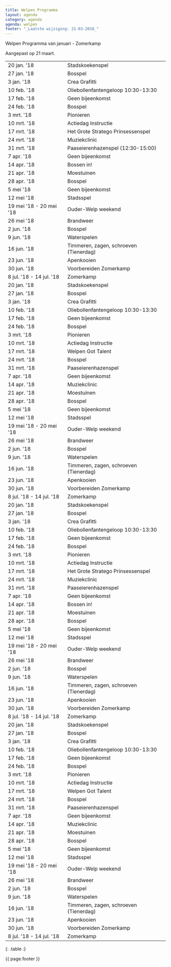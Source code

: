 ```yaml
---
title: Welpen Programma
layout: agenda
category: agenda
agenda: welpen
footer: "_Laatste wijziging: 21-03-2018_"
---
```


Welpen Programma van januari - Zomerkamp

Aangepast op 21 maart.

| | |
|---|---|
| 20 jan. '18 | Stadskoekenspel |
| 27 jan. '18 | Bosspel |
| 3 jan. '18 | Crea Grafitti |
| 10 feb. '18 | Oliebollenfantengeloop 10:30-13:30 |
| 17 feb. '18 | Geen bijeenkomst |
| 24 feb. '18 | Bosspel |
| 3 mrt. '18 | Pionieren |
| 10 mrt. '18 | Actiedag Instructie |
| 17 mrt. '18 | Het Grote Stratego Prinsessenspel |
| 24 mrt. '18 | Muziekclinic |
| 31 mrt. '18 | Paaseierenhazenspel (12:30-15:00) |
| 7 apr. '18 | Geen bijeenkomst |
| 14 apr. '18 | Bossen in! |
| 21 apr. '18 | Moestuinen |
| 28 apr. '18 | Bosspel |
| 5 mei '18 | Geen bijeenkomst |
| 12 mei '18 | Stadsspel |
| 19 mei '18 - 20 mei '18 | Ouder-Welp weekend |
| 26 mei '18 | Brandweer |
| 2 jun. '18 | Bosspel |
| 9 jun. '18 | Waterspelen |
| 16 jun. '18 | Timmeren, zagen, schroeven (Tienerdag) |
| 23 jun. '18 | Apenkooien |
| 30 jun. '18 | Voorbereiden Zomerkamp |
| 8 jul. '18 - 14 jul. '18 | Zomerkamp |
| 20 jan. '18 | Stadskoekenspel |
| 27 jan. '18 | Bosspel |
| 3 jan. '18 | Crea Grafitti |
| 10 feb. '18 | Oliebollenfantengeloop 10:30-13:30 |
| 17 feb. '18 | Geen bijeenkomst |
| 24 feb. '18 | Bosspel |
| 3 mrt. '18 | Pionieren |
| 10 mrt. '18 | Actiedag Instructie |
| 17 mrt. '18 | Welpen Got Talent |
| 24 mrt. '18 | Bosspel |
| 31 mrt. '18 | Paaseierenhazenspel |
| 7 apr. '18 | Geen bijeenkomst |
| 14 apr. '18 | Muziekclinic |
| 21 apr. '18 | Moestuinen |
| 28 apr. '18 | Bosspel |
| 5 mei '18 | Geen bijeenkomst |
| 12 mei '18 | Stadsspel |
| 19 mei '18 - 20 mei '18 | Ouder-Welp weekend |
| 26 mei '18 | Brandweer |
| 2 jun. '18 | Bosspel |
| 9 jun. '18 | Waterspelen |
| 16 jun. '18 | Timmeren, zagen, schroeven (Tienerdag) |
| 23 jun. '18 | Apenkooien |
| 30 jun. '18 | Voorbereiden Zomerkamp |
| 8 jul. '18 - 14 jul. '18 | Zomerkamp |
| 20 jan. '18 | Stadskoekenspel |
| 27 jan. '18 | Bosspel |
| 3 jan. '18 | Crea Grafitti |
| 10 feb. '18 | Oliebollenfantengeloop 10:30-13:30 |
| 17 feb. '18 | Geen bijeenkomst |
| 24 feb. '18 | Bosspel |
| 3 mrt. '18 | Pionieren |
| 10 mrt. '18 | Actiedag Instructie |
| 17 mrt. '18 | Het Grote Stratego Prinsessenspel |
| 24 mrt. '18 | Muziekclinic |
| 31 mrt. '18 | Paaseierenhazenspel |
| 7 apr. '18 | Geen bijeenkomst |
| 14 apr. '18 | Bossen in! |
| 21 apr. '18 | Moestuinen |
| 28 apr. '18 | Bosspel |
| 5 mei '18 | Geen bijeenkomst |
| 12 mei '18 | Stadsspel |
| 19 mei '18 - 20 mei '18 | Ouder-Welp weekend |
| 26 mei '18 | Brandweer |
| 2 jun. '18 | Bosspel |
| 9 jun. '18 | Waterspelen |
| 16 jun. '18 | Timmeren, zagen, schroeven (Tienerdag) |
| 23 jun. '18 | Apenkooien |
| 30 jun. '18 | Voorbereiden Zomerkamp |
| 8 jul. '18 - 14 jul. '18 | Zomerkamp |
| 20 jan. '18 | Stadskoekenspel |
| 27 jan. '18 | Bosspel |
| 3 jan. '18 | Crea Grafitti |
| 10 feb. '18 | Oliebollenfantengeloop 10:30-13:30 |
| 17 feb. '18 | Geen bijeenkomst |
| 24 feb. '18 | Bosspel |
| 3 mrt. '18 | Pionieren |
| 10 mrt. '18 | Actiedag Instructie |
| 17 mrt. '18 | Welpen Got Talent |
| 24 mrt. '18 | Bosspel |
| 31 mrt. '18 | Paaseierenhazenspel |
| 7 apr. '18 | Geen bijeenkomst |
| 14 apr. '18 | Muziekclinic |
| 21 apr. '18 | Moestuinen |
| 28 apr. '18 | Bosspel |
| 5 mei '18 | Geen bijeenkomst |
| 12 mei '18 | Stadsspel |
| 19 mei '18 - 20 mei '18 | Ouder-Welp weekend |
| 26 mei '18 | Brandweer |
| 2 jun. '18 | Bosspel |
| 9 jun. '18 | Waterspelen |
| 16 jun. '18 | Timmeren, zagen, schroeven (Tienerdag) |
| 23 jun. '18 | Apenkooien |
| 30 jun. '18 | Voorbereiden Zomerkamp |
| 8 jul. '18 - 14 jul. '18 | Zomerkamp |
{: .table :}

{{ page.footer }}

